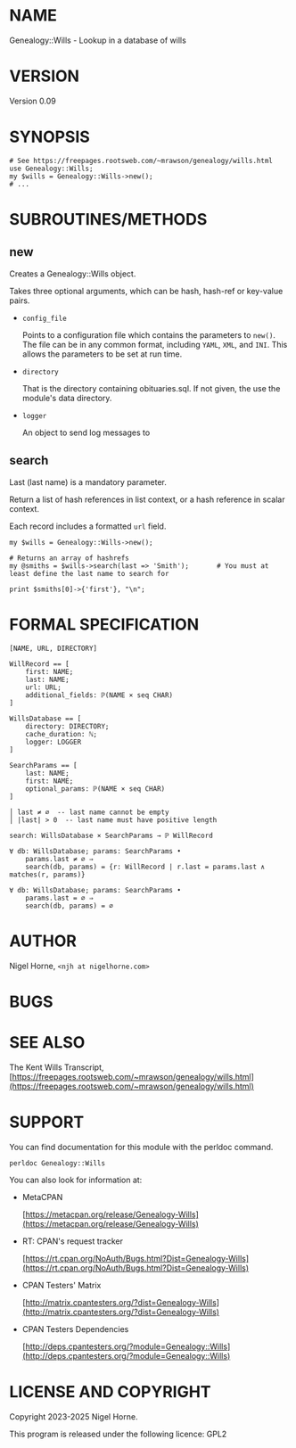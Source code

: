 # NAME

Genealogy::Wills - Lookup in a database of wills

# VERSION

Version 0.09

# SYNOPSIS

    # See https://freepages.rootsweb.com/~mrawson/genealogy/wills.html
    use Genealogy::Wills;
    my $wills = Genealogy::Wills->new();
    # ...

# SUBROUTINES/METHODS

## new

Creates a Genealogy::Wills object.

Takes three optional arguments,
which can be hash, hash-ref or key-value pairs.

- `config_file`

    Points to a configuration file which contains the parameters to `new()`.
    The file can be in any common format,
    including `YAML`, `XML`, and `INI`.
    This allows the parameters to be set at run time.

- `directory`

    That is the directory containing obituaries.sql.
    If not given, the use the module's data directory.

- `logger`

    An object to send log messages to

## search

Last (last name) is a mandatory parameter.

Return a list of hash references in list context,
or a hash reference in scalar context.

Each record includes a formatted `url` field.

    my $wills = Genealogy::Wills->new();

    # Returns an array of hashrefs
    my @smiths = $wills->search(last => 'Smith');       # You must at least define the last name to search for

    print $smiths[0]->{'first'}, "\n";

# FORMAL SPECIFICATION

    [NAME, URL, DIRECTORY]

    WillRecord == [
        first: NAME;
        last: NAME;
        url: URL;
        additional_fields: ℙ(NAME × seq CHAR)
    ]

    WillsDatabase == [
        directory: DIRECTORY;
        cache_duration: ℕ;
        logger: LOGGER
    ]

    SearchParams == [
        last: NAME;
        first: NAME;
        optional_params: ℙ(NAME × seq CHAR)
    ]

    │ last ≠ ∅  -- last name cannot be empty
    │ |last| > 0  -- last name must have positive length

    search: WillsDatabase × SearchParams → ℙ WillRecord

    ∀ db: WillsDatabase; params: SearchParams •
        params.last ≠ ∅ ⇒
        search(db, params) = {r: WillRecord | r.last = params.last ∧ matches(r, params)}
    
    ∀ db: WillsDatabase; params: SearchParams •
        params.last = ∅ ⇒
        search(db, params) = ∅

# AUTHOR

Nigel Horne, `<njh at nigelhorne.com>`

# BUGS

# SEE ALSO

The Kent Wills Transcript, [https://freepages.rootsweb.com/~mrawson/genealogy/wills.html](https://freepages.rootsweb.com/~mrawson/genealogy/wills.html)

# SUPPORT

You can find documentation for this module with the perldoc command.

    perldoc Genealogy::Wills

You can also look for information at:

- MetaCPAN

    [https://metacpan.org/release/Genealogy-Wills](https://metacpan.org/release/Genealogy-Wills)

- RT: CPAN's request tracker

    [https://rt.cpan.org/NoAuth/Bugs.html?Dist=Genealogy-Wills](https://rt.cpan.org/NoAuth/Bugs.html?Dist=Genealogy-Wills)

- CPAN Testers' Matrix

    [http://matrix.cpantesters.org/?dist=Genealogy-Wills](http://matrix.cpantesters.org/?dist=Genealogy-Wills)

- CPAN Testers Dependencies

    [http://deps.cpantesters.org/?module=Genealogy::Wills](http://deps.cpantesters.org/?module=Genealogy::Wills)

# LICENSE AND COPYRIGHT

Copyright 2023-2025 Nigel Horne.

This program is released under the following licence: GPL2

